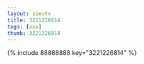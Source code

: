 ```yaml
--- 
layout: sieutv
title: 3221226814
tags: [xxx]
thumb: 3221226814
---
```

{% include 88888888 key="3221226814" %} 
